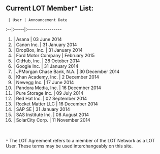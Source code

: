 ## Current LOT Member* List:

 	 | User | Announcement Date
:--|:-----|:----------------- 	
1. | Asana | 03 June 2014
2. |	Canon Inc. | 31 January 2014
3. |	DropBox, Inc. | 31 January 2014
4. | Ford Motor Company | February 2015
5. |	GitHub, Inc. | 28 October 2014
6. |	Google Inc. | 31 January 2014
7. | JPMorgan Chase Bank, N.A. | 30 December 2014
8. |	Khan Academy, Inc. | 2 December 2014
9. |	Newegg Inc. | 17 June 2014
10. | Pandora Media, Inc. | 16 December 2014 
11. |	Pure Storage Inc. | 09 July 2014
12. |	Red Hat Inc. | 02 September 2014
13. | Rocket Matter LLC | 16 December 2014
14. |	SAP SE | 31 January 2014
15. |	SAS Institute Inc. | 08 August 2014
16. |	SolarCity Corp. | 11 November 2014

<br><br>`*` The LOT Agreement refers to a member of the LOT Network as a LOT User. These terms may be used interchangeably on this site. 
